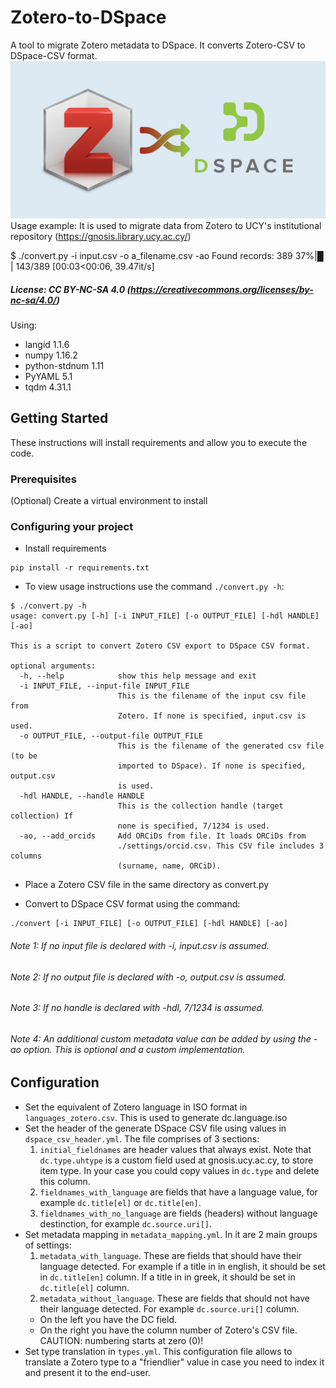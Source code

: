 # Zotero-to-DSpace
A tool to migrate Zotero metadata to DSpace. It converts Zotero-CSV to DSpace-CSV format. 
![imageztod](./images/zotero_to_dspace.png)
Usage example: It is used to migrate data from Zotero to UCY's institutional repository (https://gnosis.library.ucy.ac.cy/)

$ ./convert.py -i input.csv -o a_filename.csv -ao
Found records: 389
 37%|█                                                                       | 143/389 [00:03<00:06, 39.47it/s]

##### License: CC BY-NC-SA 4.0 (https://creativecommons.org/licenses/by-nc-sa/4.0/)


Using:
- langid 1.1.6
- numpy 1.16.2
- python-stdnum 1.11
- PyYAML 5.1
- tqdm 4.31.1

## Getting Started

These instructions will install requirements and allow you to execute the code.

### Prerequisites
(Optional) Create a virtual environment to install

### Configuring your project

- Install requirements
```
pip install -r requirements.txt
```

- To view usage instructions use the command ```./convert.py -h```:
```
$ ./convert.py -h
usage: convert.py [-h] [-i INPUT_FILE] [-o OUTPUT_FILE] [-hdl HANDLE] [-ao]

This is a script to convert Zotero CSV export to DSpace CSV format.

optional arguments:
  -h, --help            show this help message and exit
  -i INPUT_FILE, --input-file INPUT_FILE
                        This is the filename of the input csv file from
                        Zotero. If none is specified, input.csv is used.
  -o OUTPUT_FILE, --output-file OUTPUT_FILE
                        This is the filename of the generated csv file (to be
                        imported to DSpace). If none is specified, output.csv
                        is used.
  -hdl HANDLE, --handle HANDLE
                        This is the collection handle (target collection) If
                        none is specified, 7/1234 is used.
  -ao, --add_orcids     Add ORCiDs from file. It loads ORCiDs from
                        ./settings/orcid.csv. This CSV file includes 3 columns
                        (surname, name, ORCiD).

```
- Place a Zotero CSV file in the same directory as convert.py

- Convert to DSpace CSV format using the command:
```
./convert [-i INPUT_FILE] [-o OUTPUT_FILE] [-hdl HANDLE] [-ao]
```
    
###### Note 1: If no input file is declared with -i, input.csv is assumed.
###### Note 2: If no output file is declared with -o, output.csv is assumed.
###### Note 3: If no handle is declared with -hdl, 7/1234 is assumed.
###### Note 4: An additional custom metadata value can be added by using the -ao option. This is optional and a custom implementation.

## Configuration
- Set the equivalent of Zotero language in ISO format in ```languages_zotero.csv```. This is used to generate dc.language.iso
- Set the header of the generate DSpace CSV file using values in ```dspace_csv_header.yml```.
The file comprises of 3 sections:
    1. ```initial_fieldnames``` are header values that always exist. Note that ```dc.type.uhtype``` is a custom field used at gnosis.ucy.ac.cy, to store item type. In your case you could copy values in ```dc.type``` and delete this column.
    2. ```fieldnames_with_language``` are fields that have a language value, for example ```dc.title[el]``` or ```dc.title[en]```.
    3. ```fieldnames_with_no_language``` are fields (headers) without language destinction, for example ```dc.source.uri[]```.
- Set metadata mapping in ```metadata_mapping.yml```. In it are 2 main groups of settings:
    1. ```metadata_with_language```. These are fields that should have their language detected. For example if a title in in english, it should be set in ```dc.title[en]``` column. If a title in in greek, it should be set in ```dc.title[el]``` column.
    2. ```metadata_without_language```. These are fields that should not have their language detected. For example ```dc.source.uri[]``` column.    
    - On the left you have the DC field.
    - On the right you have the column number of Zotero's CSV file. CAUTION: numbering starts at zero (0)!
- Set type translation in ```types.yml```. This configuration file allows to translate a Zotero type to a "friendlier" value in case you need to index it and present it to the end-user.
